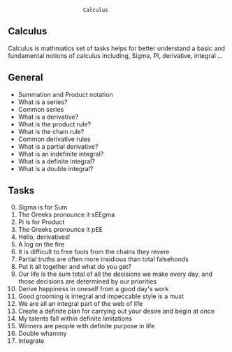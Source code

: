 ```
						Calculus
```
## Calculus

Calculus is mathmatics set of tasks helps for better understand a basic and fundamental notions of
calculus including, Sigma, PI, derivative, integral ...

## General

* Summation and Product notation
* What is a series?
* Common series
* What is a derivative?
* What is the product rule?
* What is the chain rule?
* Common derivative rules
* What is a partial derivative?
* What is an indefinite integral?
* What is a definite integral?
* What is a double integral?

## Tasks

0. Sigma is for Sum
1. The Greeks pronounce it sEEgma
2. Pi is for Product
3. The Greeks pronounce it pEE
4. Hello, derivatives!
5. A log on the fire
6. It is difficult to free fools from the chains they revere
7. Partial truths are often more insidious than total falsehoods
8. Put it all together and what do you get?
9. Our life is the sum total of all the decisions we make every day, and those decisions are determined by our priorities
10. Derive happiness in oneself from a good day's work
11. Good grooming is integral and impeccable style is a must
12. We are all an integral part of the web of life
13. Create a definite plan for carrying out your desire and begin at once
14. My talents fall within definite limitations
15. Winners are people with definite purpose in life
16. Double whammy
17. Integrate

